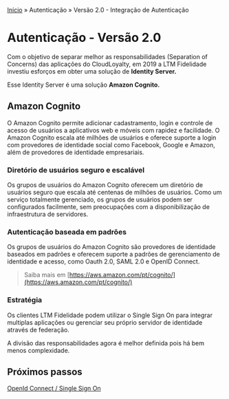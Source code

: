[Início](/readme.md) &raquo; Autenticação &raquo; Versão 2.0 - Integração de Autenticação

# Autenticação - Versão 2.0

Com o objetivo de separar melhor as responsabilidades (Separation of Concerns) das aplicações do CloudLoyalty, em 2019 a LTM Fidelidade investiu esforços em obter uma solução de **Identity Server.**

Esse Identity Server é uma solução **Amazon Cognito.**

## Amazon Cognito

O Amazon Cognito permite adicionar cadastramento, login e controle de acesso de usuários a aplicativos web e móveis com rapidez e facilidade. O Amazon Cognito escala até milhões de usuários e oferece suporte a login com provedores de identidade social como Facebook, Google e Amazon, além de provedores de identidade empresariais.

### Diretório de usuários seguro e escalável

Os grupos de usuários do Amazon Cognito oferecem um diretório de usuários seguro que escala até centenas de milhões de usuários. Como um serviço totalmente gerenciado, os grupos de usuários podem ser configurados facilmente, sem preocupações com a disponibilização de infraestrutura de servidores.

### Autenticação baseada em padrões

Os grupos de usuários do Amazon Cognito são provedores de identidade baseados em padrões e oferecem suporte a padrões de gerenciamento de identidade e acesso, como Oauth 2.0, SAML 2.0 e OpenID Connect.

> Saiba mais em [https://aws.amazon.com/pt/cognito/](https://aws.amazon.com/pt/cognito/)

### Estratégia

Os clientes LTM Fidelidade podem utilizar o Single Sign On para integrar multiplas aplicações ou gerenciar seu próprio servidor de identidade através de federação.

A divisão das responsabilidades agora é melhor definida pois há bem menos complexidade.

## Próximos passos

[OpenId Connect / Single Sign On](/auth/cognito/sso.md)
